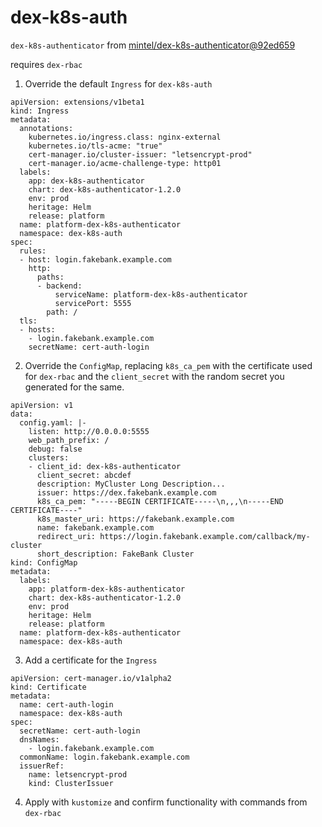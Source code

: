 # dex-k8s-auth
`dex-k8s-authenticator` from [mintel/dex-k8s-authenticator@92ed659](https://github.com/mintel/dex-k8s-authenticator/tree/92ed659/charts)

requires `dex-rbac`


1. Override the default `Ingress` for `dex-k8s-auth` 
```
apiVersion: extensions/v1beta1
kind: Ingress
metadata:
  annotations:
    kubernetes.io/ingress.class: nginx-external
    kubernetes.io/tls-acme: "true"
    cert-manager.io/cluster-issuer: "letsencrypt-prod"
    cert-manager.io/acme-challenge-type: http01
  labels:
    app: dex-k8s-authenticator
    chart: dex-k8s-authenticator-1.2.0
    env: prod
    heritage: Helm
    release: platform
  name: platform-dex-k8s-authenticator
  namespace: dex-k8s-auth
spec:
  rules:
  - host: login.fakebank.example.com
    http:
      paths:
      - backend:
          serviceName: platform-dex-k8s-authenticator
          servicePort: 5555
        path: /
  tls:
  - hosts:
    - login.fakebank.example.com
    secretName: cert-auth-login
```
2. Override the `ConfigMap`, replacing `k8s_ca_pem` with the certificate used for `dex-rbac` and the `client_secret` with the random secret you generated for the same.
```
apiVersion: v1
data:
  config.yaml: |-
    listen: http://0.0.0.0:5555
    web_path_prefix: /
    debug: false
    clusters:
    - client_id: dex-k8s-authenticator
      client_secret: abcdef 
      description: MyCluster Long Description...
      issuer: https://dex.fakebank.example.com
      k8s_ca_pem: "-----BEGIN CERTIFICATE-----\n,,,\n-----END CERTIFICATE----"
      k8s_master_uri: https://fakebank.example.com
      name: fakebank.example.com
      redirect_uri: https://login.fakebank.example.com/callback/my-cluster
      short_description: FakeBank Cluster
kind: ConfigMap
metadata:
  labels:
    app: platform-dex-k8s-authenticator
    chart: dex-k8s-authenticator-1.2.0
    env: prod
    heritage: Helm
    release: platform
  name: platform-dex-k8s-authenticator
  namespace: dex-k8s-auth
```
3. Add a certificate for the `Ingress`
```
apiVersion: cert-manager.io/v1alpha2
kind: Certificate
metadata:
  name: cert-auth-login
  namespace: dex-k8s-auth
spec:
  secretName: cert-auth-login
  dnsNames:
    - login.fakebank.example.com
  commonName: login.fakebank.example.com
  issuerRef:
    name: letsencrypt-prod
    kind: ClusterIssuer
```
4. Apply with `kustomize` and confirm functionality with commands from `dex-rbac`
